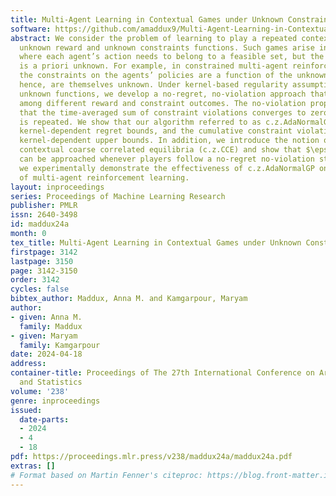 ```yaml
---
title: Multi-Agent Learning in Contextual Games under Unknown Constraints
software: https://github.com/amaddux9/Multi-Agent-Learning-in-Contextual-Games-under-Unknown-Constraints
abstract: We consider the problem of learning to play a repeated contextual game with
  unknown reward and unknown constraints functions. Such games arise in applications
  where each agent’s action needs to belong to a feasible set, but the feasible set
  is a priori unknown. For example, in constrained multi-agent reinforcement learning,
  the constraints on the agents’ policies are a function of the unknown dynamics and
  hence, are themselves unknown. Under kernel-based regularity assumptions on the
  unknown functions, we develop a no-regret, no-violation approach that exploits similarities
  among different reward and constraint outcomes. The no-violation property ensures
  that the time-averaged sum of constraint violations converges to zero as the game
  is repeated. We show that our algorithm referred to as c.z.AdaNormalGP, obtains
  kernel-dependent regret bounds, and the cumulative constraint violations have sublinear
  kernel-dependent upper bounds. In addition, we introduce the notion of constrained
  contextual coarse correlated equilibria (c.z.CCE) and show that $\epsilon$-c.z.CCEs
  can be approached whenever players follow a no-regret no-violation strategy. Finally,
  we experimentally demonstrate the effectiveness of c.z.AdaNormalGP on an instance
  of multi-agent reinforcement learning.
layout: inproceedings
series: Proceedings of Machine Learning Research
publisher: PMLR
issn: 2640-3498
id: maddux24a
month: 0
tex_title: Multi-Agent Learning in Contextual Games under Unknown Constraints
firstpage: 3142
lastpage: 3150
page: 3142-3150
order: 3142
cycles: false
bibtex_author: Maddux, Anna M. and Kamgarpour, Maryam
author:
- given: Anna M.
  family: Maddux
- given: Maryam
  family: Kamgarpour
date: 2024-04-18
address:
container-title: Proceedings of The 27th International Conference on Artificial Intelligence
  and Statistics
volume: '238'
genre: inproceedings
issued:
  date-parts:
  - 2024
  - 4
  - 18
pdf: https://proceedings.mlr.press/v238/maddux24a/maddux24a.pdf
extras: []
# Format based on Martin Fenner's citeproc: https://blog.front-matter.io/posts/citeproc-yaml-for-bibliographies/
---
```

